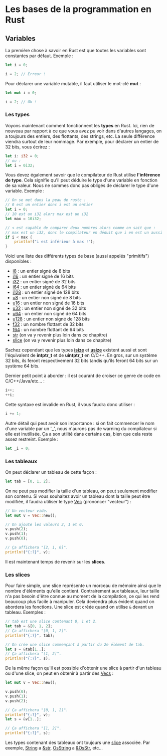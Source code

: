 # Les bases de la programmation en Rust

## Variables

La première chose à savoir en Rust est que toutes les variables sont constantes par défaut. Exemple :

```Rust
let i = 0;

i = 2; // Erreur !
```

Pour déclarer une variable mutable, il faut utiliser le mot-clé __mut__ :

```Rust
let mut i = 0;

i = 2; // Ok !
```

### Les types

Voyons maintenant comment fonctionnent les __types__ en Rust. Ici, rien de nouveau par rapport à ce que vous avez pu voir dans d'autres langages, on a toujours des entiers, des flottants, des strings, etc. La seule différence viendra surtout de leur nommage. Par exemple, pour déclarer un entier de 32 bits, vous écrirez :

```Rust
let i: i32 = 0;
// ou :
let i = 0i32;
```

Vous devez également savoir que le compilateur de Rust utilise __l'inférence de type__. Cela signifie qu'il peut déduire le type d'une variable en fonction de sa valeur. Nous ne sommes donc pas obligés de déclarer le type d'une variable. Exemple :

```Rust
// On se met dans la peau de rustc :
// 0 est un entier donc i est un entier
let i = 0;
// 10 est un i32 alors max est un i32
let max = 10i32;

// < est capable de comparer deux nombres alors comme on sait que :
// max est un i32, donc le compilateur en déduit que i en est un aussi
if i < max {
    println!("i est inférieur à max !");
}
```

Voici une liste des différents types de base (aussi appelés "primitifs") disponibles :

-   [i8](https://doc.rust-lang.org/stable/std/primitive.i8.html) : un entier signé de 8 bits
-   [i16](https://doc.rust-lang.org/stable/std/primitive.i16.html) : un entier signé de 16 bits
-   [i32](https://doc.rust-lang.org/stable/std/primitive.i32.html) : un entier signé de 32 bits
-   [i64](https://doc.rust-lang.org/stable/std/primitive.i64.html) : un entier signé de 64 bits
-   [i128](https://doc.rust-lang.org/stable/std/primitive.i128.html) : un entier signé de 128 bits
-   [u8](https://doc.rust-lang.org/stable/std/primitive.u8.html) : un entier non signé de 8 bits
-   [u16](https://doc.rust-lang.org/stable/std/primitive.u16.html) : un entier non signé de 16 bits
-   [u32](https://doc.rust-lang.org/stable/std/primitive.u32.html) : un entier non signé de 32 bits
-   [u64](https://doc.rust-lang.org/stable/std/primitive.u64.html) : un entier non signé de 64 bits
-   [u128](https://doc.rust-lang.org/stable/std/primitive.u128.html) : un entier non signé de 128 bits
-   [f32](https://doc.rust-lang.org/stable/std/primitive.f32.html) : un nombre flottant de 32 bits
-   [f64](https://doc.rust-lang.org/stable/std/primitive.f64.html) : un nombre flottant de 64 bits
-   [str](https://doc.rust-lang.org/stable/std/primitive.str.html) (on va y revenir plus loin dans ce chapitre)
-   [slice](https://doc.rust-lang.org/stable/std/primitive.slice.html) (on va y revenir plus loin dans ce chapitre)

Sachez cependant que les types [__isize__](https://doc.rust-lang.org/stable/std/primitive.isize.html) et [__usize__](https://doc.rust-lang.org/stable/std/primitive.usize.html) existent aussi et sont l'équivalent de __intptr_t__ et de __uintptr_t__ en C/C++. En gros, sur un système 32 bits, ils feront respectivement 32 bits tandis qu'ils feront 64 bits sur un système 64 bits.

Dernier petit point à aborder : il est courant de croiser ce genre de code en C/C++/Java/etc... :

```Rust
i++;
++i;
```

Cette syntaxe est invalide en Rust, il vous faudra donc utiliser :

```Rust
i += 1;
```

Autre détail qui peut avoir son importance : si on fait commencer le nom d'une variable par un '_', nous n'aurons pas de warning du compilateur si elle est inutilisée. Ça a son utilité dans certains cas, bien que cela reste assez restreint. Exemple :

```Rust
let _i = 0;
```

### Les tableaux

On peut déclarer un tableau de cette façon :

```Rust
let tab = [0, 1, 2];
```

On ne peut pas modifier la taille d'un tableau, on peut seulement modifier son contenu. Si vous souhaitez avoir un tableau dont la taille peut être modifiée, il faudra utiliser le type [Vec](https://doc.rust-lang.org/stable/std/vec/struct.Vec.html) (prononcer "vecteur") :

```Rust
// Un vecteur vide.
let mut v = Vec::new();

// On ajoute les valeurs 2, 1 et 0.
v.push(2);
v.push(1);
v.push(0);

// Ça affichera "[2, 1, 0]".
println!("{:?}", v);
```

Il est maintenant temps de revenir sur les __slices__.

### Les slices

Pour faire simple, une slice représente un morceau de mémoire ainsi que le nombre d'éléments qu'elle contient. Contrairement aux tableaux, leur taille n'a pas besoin d'être connue au moment de la compilation, ce qui les rend beaucoup plus facile à manipuler. Cela deviendra plus évident quand on abordera les fonctions. Une slice est créée quand on utilise ``&`` devant un tableau. Exemples :

```Rust
// tab est une slice contenant 0, 1 et 2.
let tab = &[0, 1, 2];
// Ça affichera "[0, 1, 2]".
println!("{:?}", tab);

// On crée une slice commençant à partir du 2e élément de tab.
let s = &tab[1..];
// Ça affichera "[1, 2]".
println!("{:?}", s);
```

De la même façon qu'il est possible d'obtenir une slice à partir d'un tableau ou d'une slice, on peut en obtenir à partir des [Vecs](https://doc.rust-lang.org/stable/std/vec/struct.Vec.html) :

```Rust
let mut v = Vec::new();

v.push(0);
v.push(1);
v.push(2);

// Ça affichera "[0, 1, 2]".
println!("{:?}", v);
let s = &v[1..];

// Ça affichera "[1, 2]".
println!("{:?}", s);
```

Les types contenant des tableaux ont toujours une [slice](https://doc.rust-lang.org/stable/std/primitive.slice.html) associée. Par exemple, [String](https://doc.rust-lang.org/stable/std/string/struct.String.html) a [&str](https://doc.rust-lang.org/stable/std/primitive.str.html), [OsString](https://doc.rust-lang.org/stable/std/ffi/struct.OsString.html) a [&OsStr](https://doc.rust-lang.org/stable/std/ffi/struct.OsStr.html), etc...
